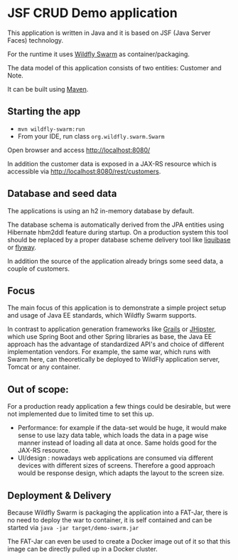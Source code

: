 # JSF CRUD Demo application

This application is written in Java and it is based on JSF (Java Server Faces) technology.

For the runtime it uses [Wildfly Swarm](http://wildfly-swarm.io/) as container/packaging.

The data model of this application consists of two entities: Customer and Note.

It can be built using [Maven](https://maven.apache.org/).

## Starting the app

* `mvn wildfly-swarm:run`
* From your IDE, run class `org.wildfly.swarm.Swarm`

Open browser and access [http://localhost:8080/](http://localhost:8080/)

In addition the customer data is exposed in a JAX-RS resource which is accessible via [http://localhost:8080/rest/customers](http://localhost:8080/rest/customers).

## Database and seed data

The applications is using an h2 in-memory database by default.

The database schema is automatically derived from the JPA entities using Hibernate hbm2ddl feature during startup. On a production system 
this tool should be replaced by a proper database scheme delivery tool like [liquibase](https://www.liquibase.org/) or [flyway](https://flywaydb.org/).

In addition the source of the application already brings some seed data, a couple of customers.

## Focus

The main focus of this application is to demonstrate a simple project setup and usage of Java EE standards, which Wildfly Swarm supports.

In contrast to application generation frameworks like [Grails](https://grails.org/) or [JHipster](https://www.jhipster.tech/), which use Spring Boot and other 
Spring libraries as base, the Java EE approach has the advantage of standardized API's and choice of different implementation vendors.
For example, the same war, which runs with Swarm here, can theoretically be deployed to WildFly application server, Tomcat or any container.

## Out of scope:

For a production ready application a few things could be desirable, but were not implemented due to limited time to set this up.

* Performance: for example if the data-set would be huge, it would make sense to use lazy data table, which loads the data in a page wise manner 
instead of loading all data at once. Same holds good for the JAX-RS resource.
* UI/design : nowadays web applications are consumed via different devices with different sizes of screens. Therefore a good approach would be response design, 
which adapts the layout to the screen size.

## Deployment & Delivery

Because Wildfly Swarm is packaging the application into a FAT-Jar, there is no need to deploy the war to container, it is self contained and can be started via
 `java -jar target/demo-swarm.jar`

The FAT-Jar can even be used to create a Docker image out of it so that this image can be directly pulled up in a Docker cluster.
